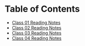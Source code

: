 # Table of Contents

- [Class 01 Reading Notes](class-01.md)
- [Class 02 Reading Notes](class-02.md)
- [Class 03 Reading Notes](class-03.md)
- [Class 04 Reading Notes](class-04.md)